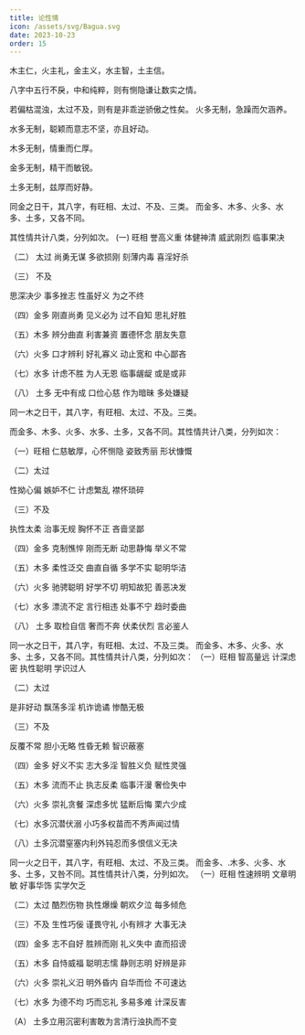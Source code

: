```yaml
---
title: 论性情
icon: /assets/svg/Bagua.svg
date: 2023-10-23
order: 15
---
```


木主仁，火主礼，金主义，水主智，土主信。

八字中五行不戾，中和纯粹，则有恻隐谦让数实之情。

若偏枯混浊，太过不及，则有是非乖逆骄傲之性矣。
火多无制，急躁而欠涵养。

水多无制，聪颖而意志不坚，亦且好动。

木多无制，情重而仁厚。

金多无制，精干而敏锐。

土多无制，兹厚而好静。

同金之日干，其八字，有旺相、太过、不及、三类。
而金多、木多、火多、水多、土多，又各不同。

其性情共计八类，分列如次。
(一) 旺相
誉高义重 体健神清 威武刚烈 临事果决

（二） 太过
尚勇无谋 多欲损刚 刻薄内毒 喜淫好杀

（三） 不及

思深决少 事多挫志 性虽好义 为之不终

（四）金多 刚直尚勇 见义必为 过不自知 思礼好胜

（五）木多 辨分曲直 利害兼资 置德怀念 朋友失意

（六）火多 口才辨利 好礼寡义 动止宽和 中心鄙吝

（七）水多 计虑不胜 为人无恩 临事龌龊 或是或非

（八） 土多 无中有成 口俭心慈 作为暗昧 多处嫌疑

同一木之日干，其八字，有旺相、太过、不及。三类。

而金多、木多、火多、水多、土多，又各不同。其性情共计八类，分列如次：

（一）旺相
仁慈敏厚，心怀恻隐 姿致秀丽 形状慷慨

（二）太过

性拗心偏 嫉妒不仁 计虑繁乱 襟怀琐碎

（三）不及

执性太柔 治事无规 胸怀不正 吝啬坚鄙

（四）金多 克制憔悴 刚而无断 动思静悔 举义不常

（五）木多 柔性泛交 曲直自循 多学不实 聪明华洁

（六）火多 驰骋聪明 好学不切 明知故犯 善恶决发

（七）水多 漂流不定 言行相违 处事不宁 趋时委曲

（八） 土多 取检自信 奢而不奔 伏柔伏烈 言必鉴人

同一水之日干，其八字，有旺相、太过、不及三类。
而金多、木多、火多、水多、土多，又各不同。其性情共计八类，分列如次：
（一）旺相
智高量远 计深虑密 执性聪明 学识过人

（二）太过

是非好动 飘荡多淫 机诈诡谲 惨酷无极

（三）不及

反覆不常 胆小无略 性昏无赖 智识蔽塞

（四）金多 好义不实 志大多淫 智胜义负 赋性灵强

（五）木多 流而不止 执志反柔 临事汗漫 奢俭失中

（六）火多 崇礼贪餐 深虑多忧 猛断后悔 栗六少成

（七）水多沉潜伏溺 小巧多权苗而不秀声闻过情

（八）土多沉潜窒塞内利外钝忍而多恨信义无决

同一火之日干，其八字，有旺相、太过、不及三类。
而金多、.木多、火多、水多、土多，又咎不同。其性情共计八类，分列如次。
（一）旺相
性速辨明 文章明敏 好事华饰 实学欠乏

（二）太过
酷烈伤物 执性爆燥 朝欢夕泣 每多倾危

（三）不及
生性巧佞 谨畏守礼 小有辨才 大事无决

（四）金多 志不自好 胜辨而刚 礼义失中 直而招谤

（五）木多 自恃威福 聪明志懦 静则志明 好辨是非

（六）火多 崇礼义汨 明外昏内 自华而俭 不可速达

（七）水多 为德不均 巧而忘礼 多易多难 计深反害

（A） 土多立用沉密利害敢为言清行浊执而不变
